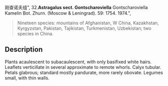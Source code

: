 刚查诺夫组",
32.**Astragalus sect. Gontscharoviella** Gontscharoviella Kamelin Bot. Zhurn. (Moscow & Leningrad). 59: 1754. 1974.",

> Nineteen species: mountains of Afghanistan, W China, Kazakhstan, Kyrgyzstan, Pakistan, Tajikistan, Turkmenistan, Uzbekistan; two species in China.

## Description
Plants acaulescent to subacaulescent, with only basifixed white hairs. Leaflets verticillate in several approximate to remote whorls. Calyx tubular. Petals glabrous; standard mostly pandurate, more rarely obovate. Legumes small, with thin walls.
